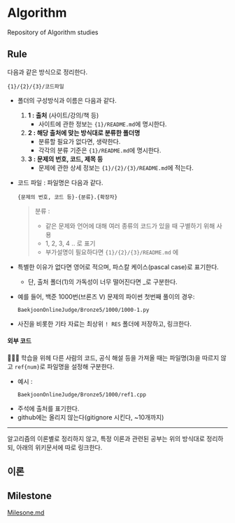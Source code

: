 # Algorithm
Repository of Algorithm studies

## Rule
다음과 같은 방식으로 정리한다.

```
{1}/{2}/{3}/코드파일
```

- 폴더의 구성방식과 이름은 다음과 같다.
  1. **1 : 출처** (사이트/강의/책 등)
     - 사이트에 관한 정보는 `{1}/README.md`에 명시한다.
  2. **2 : 해당 출처에 맞는 방식대로 분류한 폴더명**
     - 분류할 필요가 없다면, 생략한다.
     - 각각의 분류 기준은 `{1}/README.md`에 명시한다.
  3. **3 : 문제의 번호, 코드, 제목 등**
     - 문제에 관한 상세 정보는 `{1}/{2}/{3}/README.md`에 적는다.

- 코드 파일 : 파일명은 다음과 같다.
   ```
   {문제의 번호, 코드 등}-{분류}.{확장자}
   ```
   > 분류 :  
   > - 같은 문제와 언어에 대해 여러 종류의 코드가 있을 때 구별하기 위해 사용
   > - 1, 2, 3, 4 .. 로 표기
   > - 부가설명이 필요하다면 `{1}/{2}/{3}/README.md` 에

- 특별한 이유가 없다면 영어로 적으며, 파스칼 케이스(pascal case)로 표기한다.
  - 단, 출처 폴더(1)의 가독성이 너무 떨어진다면 _로 구분한다.

- 예를 들어, 백준 1000번(브론즈 V) 문제의 파이썬 첫번째 풀이의 경우:
    ```
    BaekjoonOnlineJudge/Bronze5/1000/1000-1.py 
    ```

- 사진을 비롯한 기타 자료는 최상위 `! RES` 폴더에 저장하고, 링크한다.

#### 외부 코드
👩🏻‍💻 학습을 위헤 다른 사람의 코드, 공식 해설 등을 가져올 때는 파일명(3)을 따르지 않고 `ref{num}`로 파일명을 설정해 구분한다.
- 예시 :
    ```
    BaekjoonOnlineJudge/Bronze5/1000/ref1.cpp 
    ```
- 주석에 출처를 표기한다.
- github에는 올리지 않는다(gitignore 시킨다, ~10개까지)

---

알고리즘의 이론별로 정리하지 않고, 특정 이론과 관련된 공부는 위의 방식대로 정리하되, 아래의 위키문서에 따로 링크한다.

## 이론


## Milestone
[Milesone.md](Milestone.md)

